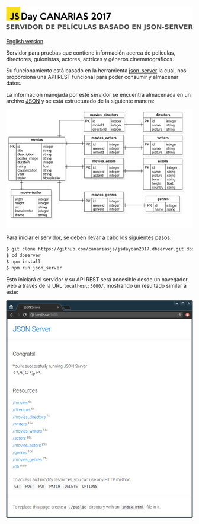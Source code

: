 ![Repo Header](images/repository/repo-header.png)

[English version](README.EN.md)

Servidor para pruebas que contiene información acerca de películas, directores, guionistas, actores, actrices y géneros cinematográficos.

Su funcionamiento está basado en la herramienta [json-server](https://github.com/typicode/json-server) la cual, nos proporciona una API REST funcional para poder consumir y almacenar datos.

La información manejada por este servidor se encuentra almacenada en un archivo [JSON](db/data.json) y se está estructurado de la siguiente manera:

![DB Structure](images/repository/db-structure.png)

Para iniciar el servidor, se deben llevar a cabo los siguientes pasos:

```sh
$ git clone https://github.com/canariasjs/jsdaycan2017.dbserver.git dbserver
$ cd dbserver
$ npm install
$ npm run json_server
```

Esto iniciará el servidor y su API REST será accesible desde un navegador web a través de la URL `localhost:3000/`, mostrando un resultado similar a este:

![Server running up](images/repository/server-running-up.png)